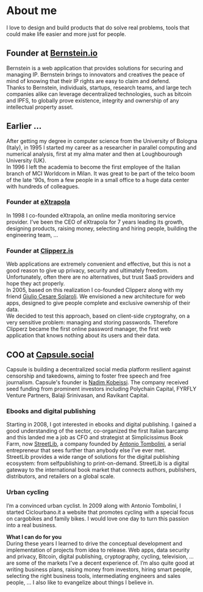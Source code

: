 # About me

I love to design and build products that do solve real problems, tools that could make life easier and more just for people.

## Founder at [Bernstein.io](https://www.bernstein.io)
Bernstein is a web application that provides solutions for securing and managing IP. Bernstein brings to innovators and creatives the peace of mind of knowing that their IP rights are easy to claim and defend.  
Thanks to Bernstein, individuals, startups, research teams, and large tech companies alike can leverage decentralized technologies, such as bitcoin and IPFS, to globally prove existence, integrity and ownership of any intellectual property asset.

## Earlier ...
After getting my degree in computer science from the University of Bologna (Italy), in 1995 I started my career as a researcher in parallel computing and numerical analysis, first at my alma mater and then at Loughbourough University (UK).  
In 1996 I left the academia to become the first employee of the Italian branch of MCI Worldcom in Milan. It was great to be part of the telco boom of the late '90s, from a few people in a small office to a huge data center with hundreds of colleagues.

### Founder at [eXtrapola](https://www.extrapola.com)
In 1998 I co-founded eXtrapola, an online media monitoring service provider. I’ve been the CEO of eXtrapola for 7 years leading its growth, designing products, raising money, selecting and hiring people, building the engineering team, …

### Founder at [Clipperz.is](https://clipperz.is)
Web applications are extremely convenient and effective, but this is not a good reason to give up privacy, security and ultimately freedom. Unfortunately, often there are no alternatives, but trust SaaS providers and hope they act properly.  
In 2005, based on this realization I co-founded Clipperz along with my friend [Giulio Cesare Solaroli](https://www.linkedin.com/in/gcsolaroli/). We envisioned a new architecture for web apps, designed to give people complete and exclusive ownership of their data.  
We decided to test this approach, based on client-side cryptograhy, on a very sensitive problem: managing and storing passwords. Therefore Clipperz became the first online password manager, the first web application that knows nothing about its users and their data.

## COO at [Capsule.social](https://capsule.social)
Capsule is building a decentralized social media platform resilient against censorship and takedowns, aiming to foster free speech and free journalism. Capsule's founder is [Nadim Kobeissi](https://en.wikipedia.org/wiki/Nadim_Kobeissi). The company received seed funding from prominent investors including Polychain Capital, FYRFLY Venture Partners, Balaji Srinivasan, and Ravikant Capital.

### Ebooks and digital publishing
Starting in 2008, I got interested in ebooks and digital publishing. I gained a good understanding of the sector, co-organized the first Italian barcamp and this landed me a job as CFO and strategist at Simplicissimus Book Farm, now [StreetLib](https://www.streetlib.com/), a company founded by [Antonio Tombolini](https://www.linkedin.com/in/antoniotombolini/), a serial entrepreneur that sees further than anybody else I’ve ever met.  
StreetLib provides a wide range of solutions for the digital publishing ecosystem: from selfpublishing to print-on-demand. StreetLib is a digital gateway to the international book market that connects authors, publishers, distributors, and retailers on a global scale.

### Urban cycling
I’m a convinced urban cyclist. In 2009 along with Antonio Tombolini, I started Ciclourbano.it a website that promotes cycling with a special focus on cargobikes and family bikes. I would love one day to turn this passion into a real business.


**What I can do for you**  
During these years I learned to drive the conceptual development and implementation of projects from idea to release. Web apps, data security and privacy, Bitcoin, digital publishing, cryptography, cycling, television, … are some of the markets I’ve a decent experience of. I’m also quite good at writing business plans, raising money from investors, hiring smart people, selecting the right business tools, intermediating engineers and sales people, … I also like to evangelize about things I believe in.
